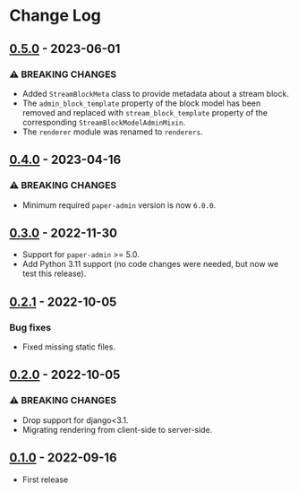 # Change Log

## [0.5.0](https://github.com/dldevinc/paper-streamfield/tree/v0.5.0) - 2023-06-01

### ⚠ BREAKING CHANGES

-   Added `StreamBlockMeta` class to provide metadata about a stream block.
-   The `admin_block_template` property of the block model has been removed and replaced with 
    `stream_block_template` property of the corresponding `StreamBlockModelAdminMixin`.
-   The `renderer` module was renamed to `renderers`.

## [0.4.0](https://github.com/dldevinc/paper-streamfield/tree/v0.4.0) - 2023-04-16

### ⚠ BREAKING CHANGES

-   Minimum required `paper-admin` version is now `6.0.0`.

## [0.3.0](https://github.com/dldevinc/paper-streamfield/tree/v0.3.0) - 2022-11-30

-   Support for `paper-admin` >= 5.0.
-   Add Python 3.11 support (no code changes were needed, but now we test this release).

## [0.2.1](https://github.com/dldevinc/paper-streamfield/tree/v0.2.1) - 2022-10-05

### Bug fixes

-   Fixed missing static files.

## [0.2.0](https://github.com/dldevinc/paper-streamfield/tree/v0.2.0) - 2022-10-05

### ⚠ BREAKING CHANGES

-   Drop support for django<3.1.
-   Migrating rendering from client-side to server-side.

## [0.1.0](https://github.com/dldevinc/paper-streamfield/tree/v0.1.0) - 2022-09-16

-   First release

